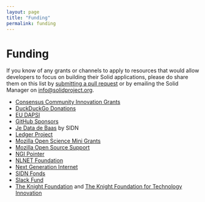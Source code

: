 ```yaml
---
layout: page
title: "Funding"
permalink: funding
---
```


# Funding
If you know of any grants or channels to apply to resources that would allow developers to focus on building their Solid applications, please do share them on this list by [submitting a pull request](https://github.com/solid/solidproject.org/blob/staging/pages/funding.md) or by emailing the Solid Manager on info@solidproject.org.  

* [Consensus Community Innovation Grants](http://agree.org/)
* [DuckDuckGo Donations](https://duckduckgo.com/donations)
* [EU DAPSI](https://dapsi.ngi.eu/)
* [GitHub Sponsors](https://github.com/sponsors)
* [Je Data de Baas](https://www.sidnfonds.nl/nieuws/follow-up-call-je-data-de-baas) by SIDN
* [Ledger Project](https://ledgerproject.eu)
* [Mozilla Open Science Mini Grants](https://docs.google.com/document/d/1EJXg9G01CG7dBRbmbZzFnB9Bex2ibAVza_4xE8iqQqI/edit)
* [Mozilla Open Source Support](https://www.mozilla.org/en-US/moss/)
* [NGI Pointer](https://www.ngi.eu/ngi-projects/ngi-pointer/)
* [NLNET Foundation](https://nlnet.nl)
* [Next Generation Internet](https://www.ngi.eu)
* [SIDN Fonds](https://www.sidnfonds.nl/excerpt/)
* [Slack Fund](https://slack.com/developers/fund)
* [The Knight Foundation](https://knightfoundation.org) and [The Knight Foundation for Technology Innovation](https://knightfoundation.org/programs/technology)
